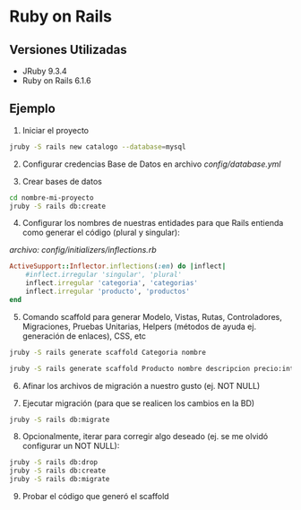 # Ruby on Rails

## Versiones Utilizadas

- JRuby 9.3.4 
- Ruby on Rails 6.1.6

## Ejemplo

1) Iniciar el proyecto 
```bash
jruby -S rails new catalogo --database=mysql 
```

2) Configurar credencias Base de Datos en archivo *config/database.yml*

3) Crear bases de datos
```bash
cd nombre-mi-proyecto 
jruby -S rails db:create 
```

4) Configurar los nombres de nuestras entidades para que Rails entienda como generar el código (plural y singular): 

*archivo: config/initializers/inflections.rb*

```ruby
ActiveSupport::Inflector.inflections(:en) do |inflect|  
    #inflect.irregular 'singular', 'plural'
    inflect.irregular 'categoria', 'categorias'
    inflect.irregular 'producto', 'productos'
end
```

5) Comando scaffold para generar Modelo, Vistas, Rutas, Controladores, Migraciones, Pruebas Unitarias, Helpers (métodos de ayuda ej. generación de enlaces), CSS, etc

```bash
jruby -S rails generate scaffold Categoria nombre 

jruby -S rails generate scaffold Producto nombre descripcion precio:integer categoria:references 
```

6) Afinar los archivos de migración a nuestro gusto (ej. NOT NULL) 

7) Ejecutar migración (para que se realicen los cambios en la BD) 

```bash
jruby -S rails db:migrate 
```

8) Opcionalmente, iterar para corregir algo deseado (ej. se me olvidó configurar un NOT NULL): 

```bash
jruby -S rails db:drop 
jruby -S rails db:create 
jruby -S rails db:migrate  
```

9) Probar el código que generó el scaffold 



 